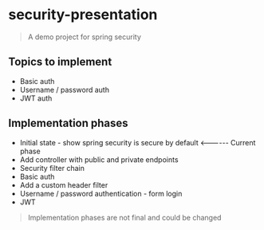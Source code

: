 # security-presentation

> A demo project for spring security

## Topics to implement
- Basic auth
- Username / password auth
- JWT auth

## Implementation phases

- Initial state - show spring security is secure by default <------ Current phase
- Add controller with public and private endpoints  
- Security filter chain
- Basic auth
- Add a custom header filter
- Username / password authentication - form login
- JWT

> Implementation phases are not final and could be changed